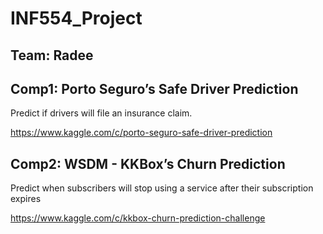 # INF554_Project

## Team: Radee

## Comp1: Porto Seguro’s Safe Driver Prediction
Predict if drivers will file an insurance claim.

https://www.kaggle.com/c/porto-seguro-safe-driver-prediction

## Comp2: WSDM - KKBox’s Churn Prediction
Predict when subscribers will stop using a service after their subscription expires

https://www.kaggle.com/c/kkbox-churn-prediction-challenge
